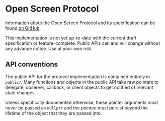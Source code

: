 # Open Screen Protocol

Information about the Open Screen Protocol and its specification can be found
[on GitHub](https://w3c.github.io/openscreenprotocol/).

This implementation is not yet up-to-date with the current draft specification
or feature-complete.  Public APIs can and will change without any advance
notice.  Use at your own risk.

## API conventions

The public API for the protocol implementation is contained entirely in
`public/`.  Many functions and objects in the public API take raw pointers to
delegate, observer, callback, or client objects to get notified of relevant
state changes.

Unless specifically documented otherwise, these pointer arguments *must* never
be passed as `nullptr` and the pointee *must* persist beyond the lifetime of the
object that they are passed into.





